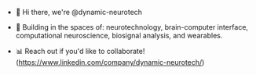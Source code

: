 - 👋 Hi there, we're @dynamic-neurotech
- 🧠 Building in the spaces of: neurotechnology, brain-computer interface, computational neuroscience, biosignal analysis, and wearables.
- 📊 Reach out if you'd like to collaborate! (https://www.linkedin.com/company/dynamic-neurotech/)

  <!---
dynamic-neurotech/dynamic-neurotech is a ✨ special ✨ repository because its `README.md` (this file) appears on your GitHub profile.
You can click the Preview link to take a look at your changes.
--->
